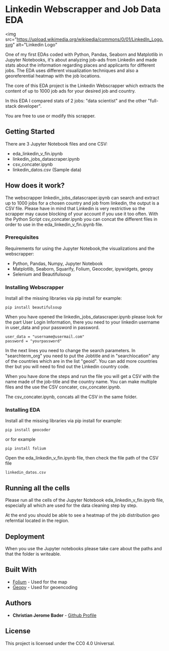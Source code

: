 # Linkedin Webscrapper and Job Data EDA 

<img src="https://upload.wikimedia.org/wikipedia/commons/0/01/LinkedIn_Logo.svg"
     alt="Linkedin Logo"

One of my first EDAs coded with Python, Pandas, Seaborn and Matplotlib in Jupyter Notebooks, it's about analyzing job-ads from Linkedin and made stats about the information regarding places and applicants for different jobs. The EDA uses different visualization techniques and also a georeferential heatmap with the job locations. 

The core of this EDA project is the Linkedin Webscrapper which extracts the content of up to 1000 job ads for your desired job and country.

In this EDA I compared stats of 2 jobs: "data scientist" and the other "full-stack developer". 

You are free to use or modify this scrapper. 

## Getting Started

There are 3 Jupyter Notebook files and one CSV:

- eda_linkedin_v_fin.ipynb
- linkedin_jobs_datascraper.ipynb
- csv_concater.ipynb
- linkedin_datos.csv (Sample data)

## How does it work?

The webscrapper linkedin_jobs_datascraper.ipynb can search and extract up to 1000 jobs for a chosen country and job from linkedin, the output is a CSV file. Please have in mind that Linkedin is very restrictive so the scrapper may cause blocking of your account if you use it too often.
With the Python Script csv_concater.ipynb you can concat the different files in order to use in the eda_linkedin_v_fin.ipynb file.

### Prerequisites

Requirements for using the Jupyter Notebook,the visualizations and the webscrapper:
- Python, Pandas, Numpy, Jupyter Notebook
- Matplotlib, Seaborn, Squarify, Folium, Geocoder, ipywidgets, geopy
- Selenium and Beautifulsoup

### Installing Webscrapper
Install all the missing libraries via pip install
for example:

    pip install beautifulsoup

When you have opened the linkedin_jobs_datascraper.ipynb  please look for
the part User Login Information, there you need to your linkedin username in user_data and your password in password.

    user_data = "username@usermail.com"
    password = "yourpassword"

In the next lines you need to change the search parameters.
In "searchterm_org" you need to put the Jobtitle and in "searchlocation" any of the countries which are in the list "geoid". You can add more countries ther but you will need to find out the Linkedin country code.

When you have done the steps and run the file you will get a CSV with the name made of the job-title and the country name. You can make multiple files and the use the CSV concater, csv_concater.ipynb.

The csv_concater.ipynb, concats all the CSV in the same folder.

### Installing EDA

Install all the missing libraries via pip install
for example:

    pip install geocoder

or for example

    pip install folium

Open the  eda_linkedin_v_fin.ipynb file, then check the file path of the CSV file

    linkedin_datos.csv


## Running all the cells

Please run all the cells of the Jupyter Notebook eda_linkedin_v_fin.ipynb file, especially all which are used for the data cleaning step by step.

At the end you should be able to see a heatmap of the job distribution geo referntial located in the region.

## Deployment

When you use the Jupyter notebooks please take care about the paths and that the folder is writeable.

## Built With

  - [Folium](https://github.com/python-visualization/folium) - Used for the map
  - [Geopy](https://geopy.readthedocs.io/en/stable/) - Used for geoencoding


## Authors

  - **Christian Jerome Bader** - [Github Profile](https://github.com/jeromebader)

## License

This project is licensed under the CC0 4.0 Universal.

